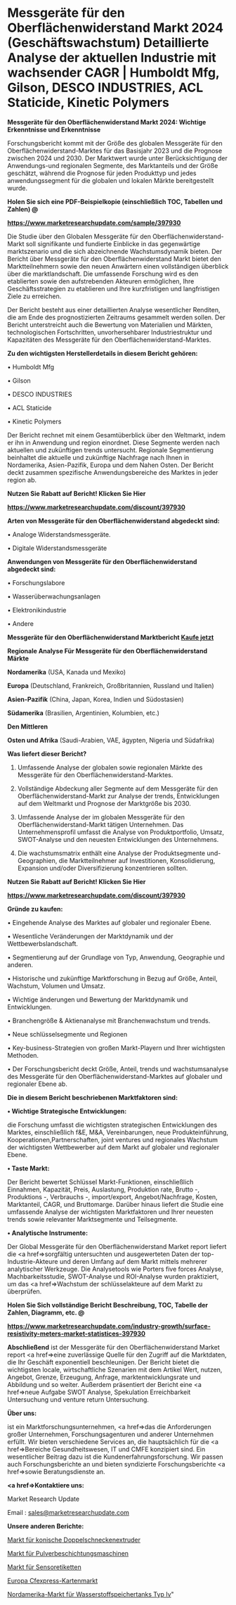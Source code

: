 # Messgeräte für den Oberflächenwiderstand Markt 2024 (Geschäftswachstum) Detaillierte Analyse der aktuellen Industrie mit wachsender CAGR | Humboldt Mfg, Gilson, DESCO INDUSTRIES, ACL Staticide, Kinetic Polymers

<strong>Messgeräte für den Oberflächenwiderstand Markt 2024: Wichtige Erkenntnisse und Erkenntnisse</strong>

Forschungsbericht kommt mit der Größe des globalen Messgeräte für den Oberflächenwiderstand-Marktes für das Basisjahr 2023 und die Prognose zwischen 2024 und 2030. Der Marktwert wurde unter Berücksichtigung der Anwendungs-und regionalen Segmente, des Marktanteils und der Größe geschätzt, während die Prognose für jeden Produkttyp und jedes anwendungssegment für die globalen und lokalen Märkte bereitgestellt wurde.



<strong>Holen Sie sich eine PDF-Beispielkopie (einschließlich TOC, Tabellen und Zahlen) @
</strong>

<strong><a href=https://www.marketresearchupdate.com/sample/397930>

<strong>https://www.marketresearchupdate.com/sample/397930</u></font></a></strong></strong>

Die Studie über den Globalen Messgeräte für den Oberflächenwiderstand-Markt soll signifikante und fundierte Einblicke in das gegenwärtige marktszenario und die sich abzeichnende Wachstumsdynamik bieten. Der Bericht über Messgeräte für den Oberflächenwiderstand Markt bietet den Marktteilnehmern sowie den neuen Anwärtern einen vollständigen überblick über die marktlandschaft. Die umfassende Forschung wird es den etablierten sowie den aufstrebenden Akteuren ermöglichen, Ihre Geschäftsstrategien zu etablieren und Ihre kurzfristigen und langfristigen Ziele zu erreichen.

Der Bericht besteht aus einer detaillierten Analyse wesentlicher Renditen, die am Ende des prognostizierten Zeitraums gesammelt werden sollen. Der Bericht unterstreicht auch die Bewertung von Materialien und Märkten, technologischen Fortschritten, unvorhersehbarer Industriestruktur und Kapazitäten des Messgeräte für den Oberflächenwiderstand-Marktes.



<strong>Zu den wichtigsten Herstellerdetails in diesem Bericht gehören:</strong>

• Humboldt Mfg

• Gilson

• DESCO INDUSTRIES

• ACL Staticide

• Kinetic Polymers

Der Bericht rechnet mit einem Gesamtüberblick über den Weltmarkt, indem er ihn in Anwendung und region einordnet. Diese Segmente werden nach aktuellen und zukünftigen trends untersucht. Regionale Segmentierung beinhaltet die aktuelle und zukünftige Nachfrage nach Ihnen in Nordamerika, Asien-Pazifik, Europa und dem Nahen Osten. Der Bericht deckt zusammen spezifische Anwendungsbereiche des Marktes in jeder region ab.



<strong>Nutzen Sie Rabatt auf Bericht! Klicken Sie Hier
</strong>

<strong><a href=https://www.marketresearchupdate.com/discount/397930>https://www.marketresearchupdate.com/discount/397930</b></u></font></strong></a>



<strong>Arten von Messgeräte für den Oberflächenwiderstand abgedeckt sind:</strong>

• Analoge Widerstandsmessgeräte.

• Digitale Widerstandsmessgeräte



<strong>Anwendungen von Messgeräte für den Oberflächenwiderstand abgedeckt sind:</strong>

• Forschungslabore

• Wasserüberwachungsanlagen

• Elektronikindustrie

• Andere



<strong>Messgeräte für den Oberflächenwiderstand Marktbericht <a href=https://www.marketresearchupdate.com/buynow/397930>Kaufe jetzt</a></strong>



<strong>Regionale Analyse Für Messgeräte für den Oberflächenwiderstand Märkte</strong>



<strong>Nordamerika</strong> (USA, Kanada und Mexiko)



<strong>Europa</strong> (Deutschland, Frankreich, Großbritannien, Russland und Italien)



<strong>Asien-Pazifik</strong> (China, Japan, Korea, Indien und Südostasien)



<strong>Südamerika</strong> (Brasilien, Argentinien, Kolumbien, etc.)



<strong>Den Mittleren</strong> 

<strong>Osten und Afrika</strong> (Saudi-Arabien, VAE, ägypten, Nigeria und Südafrika)



<strong>Was liefert dieser Bericht?</strong>

1. Umfassende Analyse der globalen sowie regionalen Märkte des Messgeräte für den Oberflächenwiderstand-Marktes.

2. Vollständige Abdeckung aller Segmente auf dem Messgeräte für den Oberflächenwiderstand-Markt zur Analyse der trends, Entwicklungen auf dem Weltmarkt und Prognose der Marktgröße bis 2030.

3. Umfassende Analyse der im globalen Messgeräte für den Oberflächenwiderstand-Markt tätigen Unternehmen. Das Unternehmensprofil umfasst die Analyse von Produktportfolio, Umsatz, SWOT-Analyse und den neuesten Entwicklungen des Unternehmens.

4. Die wachstumsmatrix enthält eine Analyse der Produktsegmente und-Geographien, die Marktteilnehmer auf Investitionen, Konsolidierung, Expansion und/oder Diversifizierung konzentrieren sollten.



<strong>Nutzen Sie Rabatt auf Bericht! Klicken Sie Hier
</strong>

<strong><a href=https://www.marketresearchupdate.com/discount/397930>https://www.marketresearchupdate.com/discount/397930</b></u></font></strong></a>



<strong>Gründe zu kaufen:</strong>

• Eingehende Analyse des Marktes auf globaler und regionaler Ebene.

• Wesentliche Veränderungen der Marktdynamik und der Wettbewerbslandschaft.

• Segmentierung auf der Grundlage von Typ, Anwendung, Geographie und anderen.

• Historische und zukünftige Marktforschung in Bezug auf Größe, Anteil, Wachstum, Volumen und Umsatz.

• Wichtige änderungen und Bewertung der Marktdynamik und Entwicklungen.

• Branchengröße &amp; Aktienanalyse mit Branchenwachstum und trends.

• Neue schlüsselsegmente und Regionen

• Key-business-Strategien von großen Markt-Playern und Ihrer wichtigsten Methoden.

• Der Forschungsbericht deckt Größe, Anteil, trends und wachstumsanalyse des Messgeräte für den Oberflächenwiderstand-Marktes auf globaler und regionaler Ebene ab.



<strong>Die in diesem Bericht beschriebenen Marktfaktoren sind:</strong>



<strong>• Wichtige Strategische Entwicklungen:</strong>

die Forschung umfasst die wichtigsten strategischen Entwicklungen des Marktes, einschließlich f&amp;E, M&amp;A, Vereinbarungen, neue Produkteinführung, Kooperationen,Partnerschaften, joint ventures und regionales Wachstum der wichtigsten Wettbewerber auf dem Markt auf globaler und regionaler Ebene.



<strong>• Taste Markt:</strong>

Der Bericht bewertet Schlüssel Markt-Funktionen, einschließlich Einnahmen, Kapazität, Preis, Auslastung, Produktion rate, Brutto -, Produktions -, Verbrauchs -, import/export, Angebot/Nachfrage, Kosten, Marktanteil, CAGR, und Bruttomarge. Darüber hinaus liefert die Studie eine umfassende Analyse der wichtigsten Marktfaktoren und Ihrer neuesten trends sowie relevanter Marktsegmente und Teilsegmente.



<strong>• Analytische Instrumente:</strong>

Der Global Messgeräte für den Oberflächenwiderstand Market report liefert die <a href=>sorgf</a>ältig untersuchten und ausgewerteten Daten der top-Industrie-Akteure und deren Umfang auf dem Markt mittels mehrerer analytischer Werkzeuge. Die Analysetools wie Porters five forces Analyse, Machbarkeitsstudie, SWOT-Analyse und ROI-Analyse wurden praktiziert, um das <a href=>Wachstum</a> der schlüsselakteure auf dem Markt zu überprüfen.



<strong>Holen Sie Sich vollständige Bericht Beschreibung, TOC, Tabelle der Zahlen, Diagramm, etc. @ </strong>

<strong><a href=https://www.marketresearchupdate.com/industry-growth/surface-resistivity-meters-market-statistices-397930>https://www.marketresearchupdate.com/industry-growth/surface-resistivity-meters-market-statistices-397930</a></font></strong>



<strong>Abschließend</strong> ist der Messgeräte für den Oberflächenwiderstand Market report <a href=>eine</a> zuverlässige Quelle für den Zugriff auf die Marktdaten, die Ihr Geschäft exponentiell beschleunigen. Der Bericht bietet die wichtigsten locale, wirtschaftliche Szenarien mit dem Artikel Wert, nutzen, Angebot, Grenze, Erzeugung, Anfrage, marktentwicklungsrate und Abbildung und so weiter. Außerdem präsentiert der Bericht eine <a href=>neue</a> Aufgabe SWOT Analyse, Spekulation Erreichbarkeit Untersuchung und venture return Untersuchung.



<strong>Über uns:</strong>

 ist ein Marktforschungsunternehmen, <a href=>das</a> die Anforderungen großer Unternehmen, Forschungsagenturen und anderer Unternehmen erfüllt. Wir bieten verschiedene Services an, die hauptsächlich für die <a href=>Bereiche</a> Gesundheitswesen, IT und CMFE konzipiert sind. Ein wesentlicher Beitrag dazu ist die Kundenerfahrungsforschung. Wir passen auch Forschungsberichte an und bieten syndizierte Forschungsberichte <a href=>sowie</a> Beratungsdienste an.



<strong><a href=>Kontaktiere uns:</a></strong>

Market Research Update

Email : sales@marketresearchupdate.com



<strong>Unsere anderen Berichte:</strong>

<a href=https://www.linkedin.com/pulse/conical-twin-screw-extruder-market-2023-what>Markt für konische Doppelschneckenextruder</a>

<a href=https://www.linkedin.com/pulse/powder-coating-machine-market-report-2023-top>Markt für Pulverbeschichtungsmaschinen</a>

<a href=https://www.linkedin.com/pulse/sensing-labels-market-outlooks-2023-size-players>Markt für Sensoretiketten</a>

<a href=https://www.linkedin.com/pulse/europe-cfexpress-card-market-size-growth-set>Europa Cfexpress-Kartenmarkt</a>

<a href=https://www.linkedin.com/pulse/north-america-type-iv-hydrogen-storage-tank-market-2023-1e>Nordamerika-Markt für Wasserstoffspeichertanks Typ Iv</a>"
